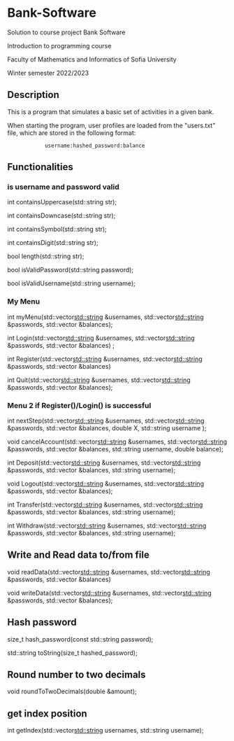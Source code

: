 # Bank-Software
Solution to course project Bank Software

Introduction to programming course

Faculty of Mathematics and Informatics of Sofia University

Winter semester 2022/2023

## Description
This is a program that simulates a basic set of activities in a given bank.

When starting the program, user profiles are loaded from the "users.txt" file, which are stored in the following format:

                username:hashed_password:balance
                
## Functionalities

### is username and password valid
int containsUppercase(std::string str);

int containsDowncase(std::string str);

int containsSymbol(std::string str);

int containsDigit(std::string str);

bool length(std::string str);

bool isValidPassword(std::string password);

bool isValidUsername(std::string username);

### My Menu

int myMenu(std::vector<std::string> &usernames, std::vector<std::string> &passwords, std::vector<double> &balances);

int Login(std::vector<std::string> &usernames, std::vector<std::string> &passwords, std::vector<double> &balances) ;

int Register(std::vector<std::string> &usernames, std::vector<std::string> &passwords, std::vector<double> &balances) 

int Quit(std::vector<std::string> &usernames, std::vector<std::string> &passwords, std::vector<double> &balances);
 
### Menu 2 if Register()/Login() is successful 

int nextStep(std::vector<std::string> &usernames, std::vector<std::string> &passwords, std::vector<double> &balances, 
            double X, std::string username ); 

 void cancelAccount(std::vector<std::string> &usernames, std::vector<std::string> &passwords, std::vector<double> &balances,
                    std::string username, double balance);

int Deposit(std::vector<std::string> &usernames, std::vector<std::string> &passwords, std::vector<double> &balances,
            std::string username);

void Logout(std::vector<std::string> &usernames, std::vector<std::string> &passwords, std::vector<double> &balances);

int Transfer(std::vector<std::string> &usernames, std::vector<std::string> &passwords, std::vector<double> &balances,
            std::string username);

int Withdraw(std::vector<std::string> &usernames, std::vector<std::string> &passwords, std::vector<double> &balances,
                std::string username);

## Write and Read data to/from file
  
void readData(std::vector<std::string> &usernames, std::vector<std::string> &passwords, std::vector<double> &balances) 

void writeData(std::vector<std::string> &usernames, std::vector<std::string> &passwords, std::vector<double> &balances); 
  
## Hash password
  
size_t hash_password(const std::string password); 
  
std::string toString(size_t hashed_password); 
  
## Round number to two decimals

void roundToTwoDecimals(double &amount);
  
## get index position
  
int getIndex(std::vector<std::string> usernames, std::string username);
